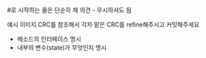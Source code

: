 #로 시작하는 줄은 단순히 제 의견 - 무시하셔도 됨  
  
예시 이미지 CRC를 참조해서 각자 맡은 CRC를 refine해주시고 커밋해주세요   
- 메소드의 인터페이스 명시
- 내부의 변수(state)가 무엇인지 명시
